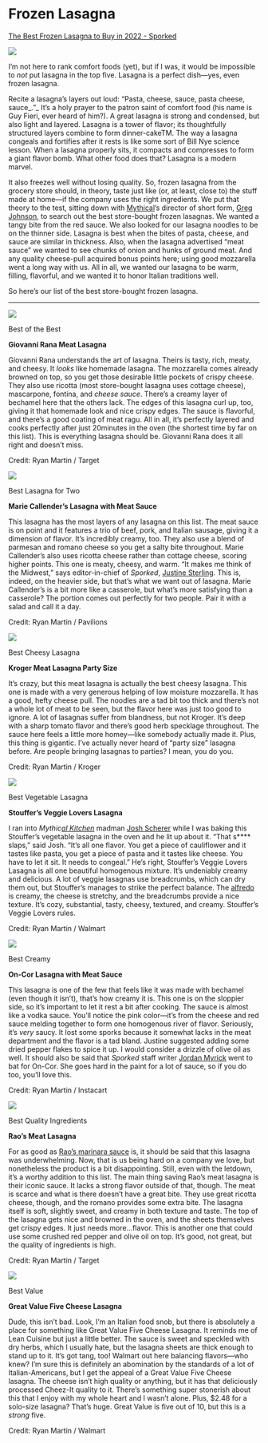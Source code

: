 # Frozen Lasagna
[The Best Frozen Lasagna to Buy in 2022 - Sporked](https://sporked.com/article/best-frozen-lasagna/)

![](https://sporked.com/wp-content/uploads/2022/03/BEST-FROZEN-LASAGNA-RANKING_DANNY-PALUMBO_SPORKED_HEADER-1.jpg?resize=966,544)

I’m not here to rank comfort foods (yet), but if I was, it would be impossible to _not_ put lasagna in the top five. Lasagna is a perfect dish—yes, even frozen lasagna.

Recite a lasagna’s layers out loud: “Pasta, cheese, sauce, pasta cheese, sauce_.”_ It’s a holy prayer to the patron saint of comfort food (his name is Guy Fieri, ever heard of him?). A great lasagna is strong and condensed, but also light and layered. Lasagna is a tower of flavor; its thoughtfully structured layers combine to form dinner-cakeTM. The way a lasagna congeals and fortifies after it rests is like some sort of Bill Nye science lesson. When a lasagna properly sits, it compacts and compresses to form a giant flavor bomb. What other food does that? Lasagna is a modern marvel. 

It also freezes well without losing quality. So, frozen lasagna from the grocery store should, in theory, taste just like (or, at least, close to) the stuff made at home—if the company uses the right ingredients. We put that theory to the test, sitting down with [Mythical](https://mythical.com/)’s director of short form, [Greg Johnson](https://www.instagram.com/g_regj/?hl=en), to search out the best store-bought frozen lasagnas. We wanted a tangy bite from the red sauce. We also looked for our lasagna noodles to be on the thinner side. Lasagna is best when the bites of pasta, cheese, and sauce are similar in thickness. Also, when the lasagna advertised “meat sauce” we wanted to see chunks of onion and hunks of ground meat. And any quality cheese-pull acquired bonus points here; using good mozzarella went a long way with us. All in all, we wanted our lasagna to be warm, filling, flavorful, and we wanted it to honor Italian traditions well.

So here’s our list of the best store-bought frozen lasagna.

___

![](http://sporked.com/wp-content/uploads/2022/03/BEST-FROZEN-LASAGNA-RANKING_DANNY-PALUMBO_SPORKED_INSET_01.gif)

Best of the Best

**Giovanni Rana Meat Lasagna**

Giovanni Rana understands the art of lasagna. Theirs is tasty, rich, meaty, and cheesy. It _looks_ like homemade lasagna. The mozzarella comes already browned on top, so you get those desirable little pockets of crispy cheese. They also use ricotta (most store-bought lasagna uses cottage cheese), mascarpone, fontina, and _cheese sauce_. There’s a creamy layer of bechamel here that the others lack. The edges of this lasagna curl up, too, giving it that homemade look and nice crispy edges. The sauce is flavorful, and there’s a good coating of meat ragu. All in all, it’s perfectly layered and cooks perfectly after just 20minutes in the oven (the shortest time by far on this list). This is everything lasagna should be. Giovanni Rana does it all right and doesn’t miss.

Credit: Ryan Martin / Target

![](http://sporked.com/wp-content/uploads/2022/03/BEST-FROZEN-LASAGNA-RANKING_DANNY-PALUMBO_SPORKED_INSET_02.gif)

Best Lasagna for Two

**Marie Callender’s Lasagna with Meat Sauce**

This lasagna has the most layers of any lasagna on this list. The meat sauce is on point and it features a trio of beef, pork, and Italian sausage, giving it a dimension of flavor. It’s incredibly creamy, too. They also use a blend of parmesan and romano cheese so you get a salty bite throughout. Marie Callender’s also uses ricotta cheese rather than cottage cheese, scoring higher points. This one is meaty, cheesy, and warm. “It makes me think of the Midwest,” says editor-in-chief of _Sporked_, [Justine Sterling](https://sporked.com/article/author/justinesterling/). This is, indeed, on the heavier side, but that’s what we want out of lasagna. Marie Callender’s is a bit more like a casserole, but what’s more satisfying than a casserole? The portion comes out perfectly for two people. Pair it with a salad and call it a day.

Credit: Ryan Martin / Pavilions

![](http://sporked.com/wp-content/uploads/2022/03/BEST-FROZEN-LASAGNA-RANKING_DANNY-PALUMBO_SPORKED_INSET_03.gif)

Best Cheesy Lasagna

**Kroger Meat Lasagna Party Size**

It’s crazy, but this meat lasagna is actually the best cheesy lasagna. This one is made with a very generous helping of low moisture mozzarella. It has a good, hefty cheese pull. The noodles are a tad bit too thick and there’s not a whole lot of meat to be seen, but the flavor here was just too good to ignore. A lot of lasagnas suffer from blandness, but not Kroger. It’s deep with a sharp tomato flavor and there’s good herb specklage throughout. The sauce here feels a little more homey—like somebody actually made it. Plus, this thing is gigantic. I’ve actually never heard of “party size” lasagna before. Are people bringing lasagnas to parties? I mean, you do you.

Credit: Ryan Martin / Kroger

![](http://sporked.com/wp-content/uploads/2022/03/BEST-FROZEN-LASAGNA-RANKING_DANNY-PALUMBO_SPORKED_INSET_04.gif)

Best Vegetable Lasagna

**Stouffer’s Veggie Lovers Lasagna**

I ran into _Mythic[al Kitchen](https://www.youtube.com/channel/UCXGR70CkW_pXb8n52LzCCRw)_ madman [Josh Scherer](https://www.instagram.com/mythicalchefjosh/) while I was baking this Stouffer’s vegetable lasagna in the oven and he lit up about it. “That s\*\*\*\* slaps,” said Josh. “It’s all one flavor. You get a piece of cauliflower and it tastes like pasta, you get a piece of pasta and it tastes like cheese. You have to let it sit. It needs to congeal.” He’s right, Stouffer’s Veggie Lovers Lasagna is all one beautiful homogenous mixture. It’s undeniably creamy and delicious. A lot of veggie lasagnas use breadcrumbs, which can dry  them out, but Stouffer’s manages to strike the perfect balance. The [alfredo](https://sporked.com/article/best-jarred-alfredo-sauce/) is creamy, the cheese is stretchy, and the breadcrumbs provide a nice texture. It’s cozy, substantial, tasty, cheesy, textured, and creamy. Stouffer’s Veggie Lovers rules.

Credit: Ryan Martin / Walmart

![](http://sporked.com/wp-content/uploads/2022/03/BEST-FROZEN-LASAGNA-RANKING_DANNY-PALUMBO_SPORKED_INSET_05.gif)

Best Creamy

**On-Cor Lasagna with Meat Sauce**

This lasagna is one of the few that feels like it was made with bechamel (even though it isn’t), that’s how creamy it is. This one is on the sloppier side, so it’s important to let it rest a bit after cooking. The sauce is almost like a vodka sauce. You’ll notice the pink color—it’s from the cheese and red sauce melding together to form one homogenous river of flavor. Seriously, it’s _very_ saucy. It lost some sporks because it somewhat lacks in the meat department and the flavor is a tad bland. Justine suggested adding some dried pepper flakes to spice it up. I would consider a drizzle of olive oil as well. It should also be said that _Sporked_ staff writer [Jordan Myrick](https://sporked.com/article/author/jordanmyrick/) went to bat for On-Cor. She goes hard in the paint for a lot of sauce, so if you do too, you’ll love this.

Credit: Ryan Martin / Instacart

![](http://sporked.com/wp-content/uploads/2022/03/BEST-FROZEN-LASAGNA-RANKING_DANNY-PALUMBO_SPORKED_INSET_06.gif)

Best Quality Ingredients

**Rao’s Meat Lasagna**

For as good as [Rao’s marinara sauce](https://sporked.com/article/best-marinara-sauce/) is, it should be said that this lasagna was underwhelming. Now, that is us being hard on a company we love, but nonetheless the product is a bit disappointing. Still, even with the letdown, it’s a worthy addition to this list. The main thing saving Rao’s meat lasagna is their iconic sauce. It lacks a strong flavor outside of that, though. The meat is scarce and what is there doesn’t have a great bite. They use great ricotta cheese, though, and the romano provides some extra bite. The lasagna itself is soft, slightly sweet, and creamy in both texture and taste. The top of the lasagna gets nice and browned in the oven, and the sheets themselves get crispy edges. It just needs more…flavor. This is another one that could use some crushed red pepper and olive oil on top. It’s good, not great, but the quality of ingredients is high.

Credit: Ryan Martin / Target

![](http://sporked.com/wp-content/uploads/2022/03/BEST-FROZEN-LASAGNA-RANKING_DANNY-PALUMBO_SPORKED_INSET_07.gif)

Best Value

**Great Value Five Cheese Lasagna**

Dude, this isn’t bad. Look, I’m an Italian food snob, but there is absolutely a place for something like Great Value Five Cheese Lasagna. It reminds me of Lean Cuisine but just a little better. The sauce is sweet and speckled with dry herbs, which I usually hate, but the lasagna sheets are thick enough to stand up to it. It’s got tang, too! Walmart out here balancing flavors—who knew? I’m sure this is definitely an abomination by the standards of a lot of Italian-Americans, but I get the appeal of a Great Value Five Cheese lasagna. The cheese isn’t high quality or anything, but it has that deliciously processed Cheez-It quality to it. There’s something super stonerish about this that I enjoy with my whole heart and I wasn’t alone. Plus, $2.48 for a solo-size lasagna? That’s huge. Great Value is five out of 10, but this is a _strong_ five.

Credit: Ryan Martin / Walmart